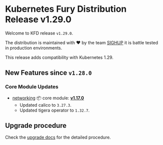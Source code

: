 # Kubernetes Fury Distribution Release v1.29.0

Welcome to KFD release `v1.29.0`.

The distribution is maintained with ❤️ by the team [SIGHUP](https://sighup.io/) it is battle tested in production environments.

This release adds compatibility with Kubernetes 1.29.

## New Features since `v1.28.0`

### Core Module Updates

- [networking](https://github.com/sighupio/fury-kubernetes-networking) 📦 core module: [**v1.17.0**](https://github.com/sighupio/fury-kubernetes-networking/releases/tag/v1.17.0)
  - Updated calico to `3.27.3`.
  - Updated tigera operator to `1.32.7`.

## Upgrade procedure

Check the [upgrade docs](https://docs.kubernetesfury.com/docs/installation/upgrades) for the detailed procedure.